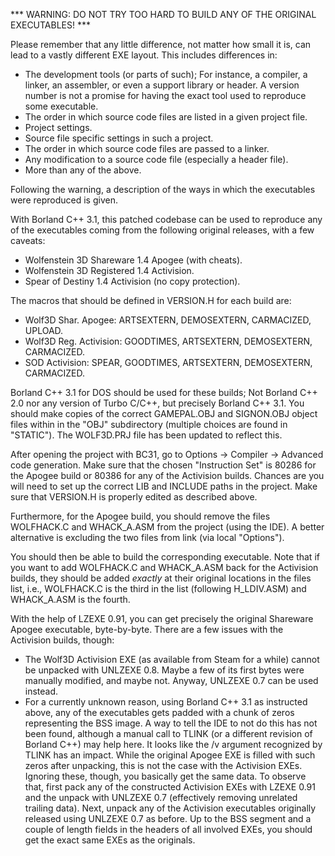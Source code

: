 *** WARNING: DO NOT TRY TOO HARD TO BUILD ANY OF THE ORIGINAL EXECUTABLES! ***

Please remember that any little difference, not matter how small it is,
can lead to a vastly different EXE layout. This includes differences in:
- The development tools (or parts of such); For instance, a compiler, a linker,
an assembler, or even a support library or header. A version number is not
a promise for having the exact tool used to reproduce some executable.
- The order in which source code files are listed in a given project file.
- Project settings.
- Source file specific settings in such a project.
- The order in which source code files are passed to a linker.
- Any modification to a source code file (especially a header file).
- More than any of the above.

Following the warning, a description of the ways in which the executables were
reproduced is given.

With Borland C++ 3.1, this patched codebase can be used to reproduce any of the
executables coming from the following original releases, with a few caveats:
- Wolfenstein 3D Shareware 1.4 Apogee (with cheats).
- Wolfenstein 3D Registered 1.4 Activision.
- Spear of Destiny 1.4 Activision (no copy protection).

The macros that should be defined in VERSION.H for each build are:
- Wolf3D Shar. Apogee: ARTSEXTERN, DEMOSEXTERN, CARMACIZED, UPLOAD.
- Wolf3D Reg. Activision: GOODTIMES, ARTSEXTERN, DEMOSEXTERN, CARMACIZED.
- SOD Activision: SPEAR, GOODTIMES, ARTSEXTERN, DEMOSEXTERN, CARMACIZED.

Borland C++ 3.1 for DOS should be used for these builds; Not Borland C++ 2.0
nor any version of Turbo C/C++, but precisely Borland C++ 3.1. You should make
copies of the correct GAMEPAL.OBJ and SIGNON.OBJ object files within in the
"OBJ" subdirectory (multiple choices are found in "STATIC").
The WOLF3D.PRJ file has been updated to reflect this.

After opening the project with BC31, go to Options -> Compiler -> Advanced
code generation. Make sure that the chosen "Instruction Set" is 80286 for
the Apogee build or 80386 for any of the Activision builds. Chances are you
will need to set up the correct LIB and INCLUDE paths in the project.
Make sure that VERSION.H is properly edited as described above.

Furthermore, for the Apogee build, you should remove the files WOLFHACK.C
and WHACK_A.ASM from the project (using the IDE). A better alternative is
excluding the two files from link (via local "Options").

You should then be able to build the corresponding executable. Note that if
you want to add WOLFHACK.C and WHACK_A.ASM back for the Activision builds,
they should be added *exactly* at their original locations in the files list,
i.e., WOLFHACK.C is the third in the list (following H_LDIV.ASM)
and WHACK_A.ASM is the fourth.

With the help of LZEXE 0.91, you can get precisely the original Shareware
Apogee executable, byte-by-byte. There are a few issues with the Activision
builds, though:
- The Wolf3D Activision EXE (as available from Steam for a while) cannot be
unpacked with UNLZEXE 0.8. Maybe a few of its first bytes were manually
modified, and maybe not. Anyway, UNLZEXE 0.7 can be used instead.
- For a currently unknown reason, using Borland C++ 3.1 as instructed above,
any of the executables gets padded with a chunk of zeros representing the BSS
image. A way to tell the IDE to not do this has not been found, although
a manual call to TLINK (or a different revision of Borland C++) may help 
here. It looks like the /v argument recognized by TLINK has an impact.
While the original Apogee EXE is filled with such zeros after unpacking,
this is not the case with the Activision EXEs. Ignoring these, though, you
basically get the same data. To observe that, first pack any of the constructed
Activision EXEs with LZEXE 0.91 and the unpack with UNLZEXE 0.7 (effectively
removing unrelated trailing data). Next, unpack any of the Activision
executables originally released using UNLZEXE 0.7 as before.
Up to the BSS segment and a couple of length fields in the headers of all
involved EXEs, you should get the exact same EXEs as the originals.
